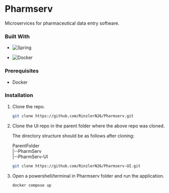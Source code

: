 # Pharmserv

Microservices for pharmaceutical data entry software.

### Built With

- ![Spring](https://img.shields.io/badge/springboot-6DB33F?style=for-the-badge&logo=springboot&logoColor=FFFFFF)

- ![Docker](https://img.shields.io/badge/docker-2496ED?style=for-the-badge&logo=docker&logoColor=FFFFFF)

### Prerequisites

- Docker

### Installation

1. Clone the repo.

   ```sh
   git clone https://github.com/RinzlerN26/Pharmserv.git
   ```

2. Clone the UI repo in the parent folder where the above repo was cloned.

   The directory structure should be as follows after cloning:

   ParentFolder<br>
   |--PharmServ<br>
   |--PharmServ-UI

   ```sh
   git clone https://github.com/RinzlerN26/Pharmserv-UI.git
   ```

3. Open a powershell/terminal in Pharmserv folder and run the application.

   ```sh
   docker compose up
   ```
